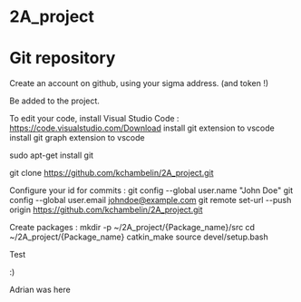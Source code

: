 # 2A_project
# Git repository

Create an account on github, using your sigma address. (and token !)

Be added to the project.

To edit your code, install Visual Studio Code : https://code.visualstudio.com/Download
install git extension to vscode
install git graph extension to vscode

sudo apt-get install git

git clone https://github.com/kchambelin/2A_project.git


Configure your id for commits :
git config --global user.name "John Doe"
git config --global user.email johndoe@example.com
git remote set-url --push origin https://github.com/kchambelin/2A_project.git


Create packages :
mkdir -p ~/2A_project/{Package_name}/src
cd ~/2A_project/{Package_name}
catkin_make
source devel/setup.bash


Test

:)


Adrian was here